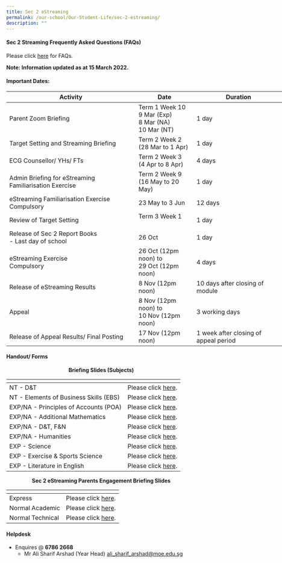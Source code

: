 ```yaml
---
title: Sec 2 eStreaming
permalink: /our-school/Our-Student-Life/sec-2-estreaming/
description: ""
---
```

#### Sec 2 Streaming Frequently Asked Questions (FAQs)

Please click <a href="/files/Our%20Student%20Life/2021_Streaming%20FAQ_final.pdf" target="_blank">here</a> for FAQs.  

**Note: Information updated as at 15 March 2022.**

#### Important Dates:

<table style="undefined;table-layout: fixed; width: 736px">
<colgroup>
<col style="width: 343px">
<col style="width: 154px">
<col style="width: 239px">
</colgroup>
<thead>
  <tr>
    <th>Activity</th>
    <th>Date</th>
    <th>Duration</th>
  </tr>
</thead>
<tbody>
  <tr>
    <td>Parent Zoom Briefing<br></td>
    <td>Term 1 Week 10<br>9 Mar (Exp)<br>8 Mar (NA)<br>10 Mar (NT)<br></td>
    <td>1 day</td>
  </tr>
  <tr>
    <td>Target Setting and Streaming Briefing</td>
    <td>Term 2 Week 2<br>(28 Mar to 1 Apr)</td>
    <td>1 day<br></td>
  </tr>
  <tr>
    <td>ECG Counsellor/ YHs/ FTs</td>
    <td>Term 2 Week 3<br>(4 Apr to 8 Apr)</td>
    <td> 4 days</td>
  </tr>
  <tr>
    <td>Admin Briefing for eStreaming Familiarisation Exercise</td>
    <td>Term 2 Week 9<br>(16 May to 20 May)</td>
    <td>1 day</td>
  </tr>
  <tr>
    <td>eStreaming Familiarisation Exercise<br>Compulsory</td>
    <td>23 May to 3 Jun    <br></td>
    <td>12 days<br></td>
  </tr>
  <tr>
    <td>Review of Target Setting</td>
    <td>Term 3 Week 1<br><br></td>
    <td>1 day</td>
  </tr>
  <tr>
    <td>Release of Sec 2 Report Books<br>- Last day of school</td>
    <td>26 Oct<br></td>
    <td>1 day</td>
  </tr>
  <tr>
    <td>eStreaming Exercise<br>Compulsory</td>
    <td>26 Oct (12pm noon) to<br>29 Oct (12pm noon)<br></td>
    <td>4 days<br></td>
  </tr>
  <tr>
    <td>Release of eStreaming Results</td>
    <td>8 Nov (12pm noon)    <br></td>
    <td>10 days after closing of module<br></td>
  </tr>
  <tr>
    <td>Appeal</td>
    <td>8 Nov (12pm noon) to<br>10 Nov (12pm noon)<br></td>
    <td>3 working days<br></td>
  </tr>
  <tr>
    <td>Release of Appeal Results/ Final Posting</td>
    <td>17 Nov (12pm noon)    <br></td>
    <td>1 week after closing of appeal period</td>
  </tr>
</tbody>
</table>

#### Handout/ Forms

<p style="text-align: center;"><b>Briefing Slides (Subjects)</b></p>

<table>
<thead>
  <tr>
    <th></th>
    <th></th>
  </tr>
</thead>
<tbody>
  <tr>
    <td>NT - D&amp;T</td>
    <td>Please click <a href="/files/Our%20Student%20Life/DT%202021%20NT%20Streaming.pdf" target="_blank">here</a>.</td>
  </tr>
  <tr>
    <td>NT - Elements of Business Skills (EBS)</td>
    <td>Please click <a href="/files/Our%20Student%20Life/EBS%20NT%202021.pdf" target="_blank">here</a>.</td>
  </tr>
  <tr>
    <td>EXP/NA - Principles of Accounts (POA)</td>
    <td>Please click <a href="/files/Our%20Student%20Life/POA%202021.pdf" target="_blank">here</a>.</td>
  </tr>
  <tr>
    <td>EXP/NA - Additional Mathematics</td>
    <td>Please click <a href="/files/Our%20Student%20Life/Additional%20Math%202021.pdf" target="_blank">here</a>.</td>
  </tr>
  <tr>
    <td>EXP/NA - D&amp;T, F&amp;N</td>
    <td>Please click <a href="/files/Our%20Student%20Life/DT%20and%20FN%202021%20Streaming.pdf" target="_blank">here</a>.</td>
  </tr>
  <tr>
    <td>EXP/NA - Humanities</td>
    <td>Please click <a href="/files/Our%20Student%20Life/Humanities%202022%20Sec%202%20streaming%20slides.pdf" target="_blank">here</a>.</td>
  </tr>
  <tr>
    <td>EXP - Science</td>
    <td>Please click <a href="/files/Our%20Student%20Life/2022%20Science%20Slides%20-%20Streaming.pdf" target="_blank">here</a>.</td>
  </tr>
  <tr>
    <td>EXP - Exercise &amp; Sports Science</td>
    <td> Please click <a href="/files/Our%20Student%20Life/Exercise%20%20Sports%20Science%20ESS%20Info%201-converted.pdf" target="_blank">here</a>.</td>
  </tr>
  <tr>
    <td>EXP - Literature in English</td>
    <td> Please click <a href="/files/Our%20Student%20Life/English%20Literature%20sec%202%20streaming%20slides.pdf" target="_blank">here</a>.</td>
  </tr>
</tbody>
</table>

<p style="text-align: center;"><b>Sec 2 eStreaming Parents Engagement Briefing Slides</b></p>

<table>
<thead>
  <tr>
    <th></th>
    <th></th>
  </tr>
</thead>
<tbody>
  <tr>
    <td>Express</td>
    <td>Please click <a href="/files/Our%20Student%20Life/Parent%20Engagement%20Briefing%20for%20Sec%202%20Express_2022_9%20March%202022.pdf" target="_blank">here</a>.</td>
  </tr>
  <tr>
    <td>Normal Academic</td>
    <td>Please click <a href="/files/Our%20Student%20Life/Parent%20Engagement%20Briefing%20Sec%202NA%202022_8%20March_2022.pdf" target="_blank">here</a>.</td>
  </tr>
  <tr>
    <td>Normal Technical</td>
    <td>Please click <a href="/files/Our%20Student%20Life/Parent%20Engagment%20for%20Sec%202NT_10%20March%202022.pdf" target="_blank">here</a>.</td>
  </tr>
</tbody>
</table>

#### Helpdesk

*   Enquires @ **6786 2668**
    * Mr Ali Sharif Arshad (Year Head) [ali\_sharif\_arshad@moe.edu.sg](mailto:ali_sharif_arshad@moe.edu.sg)